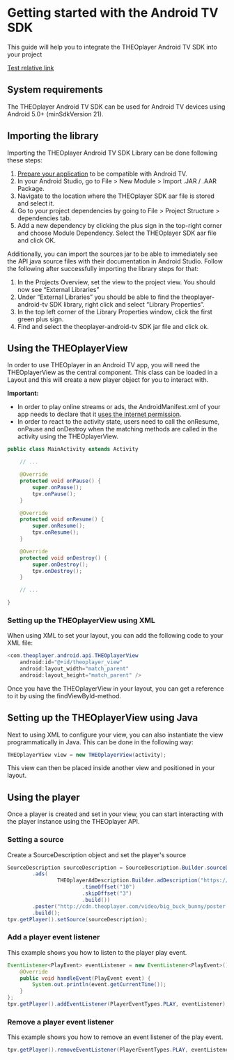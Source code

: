 # Getting started with the Android TV SDK

This guide will help you to integrate the THEOplayer Android TV SDK into your project

[Test relative link](#Using-the-player)

## System requirements
The THEOplayer Android TV SDK can be used for Android TV devices using Android 5.0+ (minSdkVersion 21).

## Importing the library

Importing the THEOplayer Android TV SDK Library can be done following these steps:

1. [Prepare your application](https://developer.android.com/training/tv/start/start.html) to be compatible with Android TV.
2. In your Android Studio, go to File > New Module > Import .JAR / .AAR Package.
3. Navigate to the location where the THEOplayer SDK aar file is stored and select it.
4. Go to your project dependencies by going to File > Project Structure > dependencies tab.
5. Add a new dependency by clicking the plus sign in the top-right corner and choose Module Dependency. Select the THEOplayer SDK aar file and click OK.

Additionally, you can import the sources jar to be able to immediately see the API java source files with their documentation in Android Studio. Follow the following after successfully importing the library steps for that:

1. In the Projects Overview, set the view to the project view. You should now see “External Libraries”
2. Under “External Libraries” you should be able to find the theoplayer-android-tv SDK library, right click and select “Library Properties”.
3. In the top left corner of the Library Properties window, click the first green plus sign.
4. Find and select the theoplayer-android-tv SDK jar file and click ok.

## Using the THEOplayerView
In order to use THEOplayer in an Android TV app, you will need the THEOplayerView as the central component. This class can be loaded in a Layout and this will create a new player object for you to interact with.

**Important:**

- In order to play online streams or ads, the AndroidManifest.xml of your app needs to declare that it [uses the internet permission](https://developer.android.com/training/basics/network-ops/connecting.html).
- In order to react to the activity state, users need to call the onResume, onPause and onDestroy when the matching methods are called in the activity using the THEOplayerView.

```java
public class MainActivity extends Activity

    // ...

    @Override
    protected void onPause() {
        super.onPause();
        tpv.onPause();
    }

    @Override
    protected void onResume() {
        super.onResume();
        tpv.onResume();
    }

    @Override
    protected void onDestroy() {
        super.onDestroy();
        tpv.onDestroy();
    }

    // ...

}
```

### Setting up the THEOplayerView using XML

When using XML to set your layout, you can add the following code to your XML file: 

```java
<com.theoplayer.android.api.THEOplayerView
    android:id="@+id/theoplayer_view"
    android:layout_width="match_parent"
    android:layout_height="match_parent" />
```

 Once you have the THEOplayerView in your layout, you can get a reference to it by using the findViewById-method.

## Setting up the THEOplayerView using Java
Next to using XML to configure your view, you can also instantiate the view programmatically in Java. This can be done in the following way:

```java
THEOplayerView view = new THEOplayerView(activity);
```

This view can then be placed inside another view and positioned in your layout.

## Using the player

Once a player is created and set in your view, you can start interacting with the player instance using the THEOplayer API.

### Setting a source
Create a SourceDescription object and set the player's source 

```java
SourceDescription sourceDescription = SourceDescription.Builder.sourceDescription("https://cdn.theoplayer.com/video/elephants-dream/playlist.m3u8")
        .ads(
                THEOplayerAdDescription.Builder.adDescription("https://cdn.theoplayer.com/demos/preroll.xml")
                        .timeOffset("10")
                        .skipOffset("3")
                        .build())
        .poster("http://cdn.theoplayer.com/video/big_buck_bunny/poster.jpg")
        .build();
tpv.getPlayer().setSource(sourceDescription);
```

### Add a player event listener
This example shows you how to listen to the player play event. 

```java
EventListener<PlayEvent> eventListener = new EventListener<PlayEvent>() {
    @Override
    public void handleEvent(PlayEvent event) {
        System.out.println(event.getCurrentTime());
    }
};
tpv.getPlayer().addEventListener(PlayerEventTypes.PLAY, eventListener);
```

### Remove a player event listener
This example shows you how to remove an event listener of the play event.

```java
tpv.getPlayer().removeEventListener(PlayerEventTypes.PLAY, eventListener);
```
